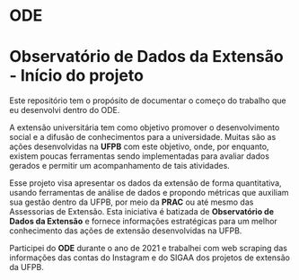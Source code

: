 # ODE
# Observatório de Dados da Extensão - Início do projeto

Este repositório tem o propósito de documentar o começo do trabalho que eu desenvolvi dentro do ODE.

A extensão universitária tem como objetivo promover o desenvolvimento social e a difusão de conhecimentos para a universidade. Muitas são as ações desenvolvidas na **UFPB** com este objetivo, onde, por enquanto, existem poucas ferramentas sendo implementadas para avaliar dados gerados e permitir um acompanhamento de tais atividades.

Esse projeto visa apresentar os dados da extensão de forma quantitativa, usando ferramentas de análise de dados e propondo métricas que auxiliam sua gestão dentro da UFPB, por meio da **PRAC** ou até mesmo das Assessorias de Extensão. Esta iniciativa é batizada de **Observatório de Dados da Extensão** e fornece informações estratégicas para um melhor conhecimento das ações de extensão desenvolvidas na UFPB.

Participei do **ODE** durante o ano de 2021 e trabalhei com web scraping das informações das contas do Instagram e do SIGAA dos projetos de extensão da UFPB. 
